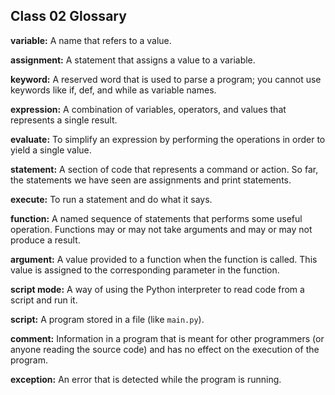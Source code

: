 ## Class 02 Glossary  
  
**variable:** A name that refers to a value.  
  
**assignment:** A statement that assigns a value to a variable.  
  
**keyword:** A reserved word that is used to parse a program; you cannot use keywords like if, def, and while as variable names.  
  
**expression:** A combination of variables, operators, and values that represents a single result.  
  
**evaluate:** To simplify an expression by performing the operations in order to yield a single value.  
  
**statement:** A section of code that represents a command or action. So far, the statements we have seen are assignments and print statements.  
  
**execute:** To run a statement and do what it says.  
  
**function:** A named sequence of statements that performs some useful operation. Functions may or may not take arguments and may or may not produce a result.  
  
**argument:** A value provided to a function when the function is called. This value is assigned to the corresponding parameter in the function.  
  
**script mode:** A way of using the Python interpreter to read code from a script and run it.  
  
**script:** A program stored in a file (like `main.py`).  
  
**comment:** Information in a program that is meant for other programmers (or anyone reading the source code) and has no effect on the execution of the program.
  
**exception:** An error that is detected while the program is running.  